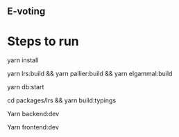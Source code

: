 ## E-voting 

# Steps to run 

yarn install

yarn lrs:build && yarn pallier:build && yarn elgammal:build

yarn db:start

cd packages/lrs && yarn build:typings 

Yarn backend:dev
 
Yarn frontend:dev


